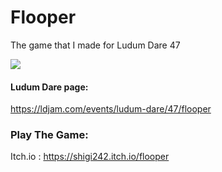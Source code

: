 # Flooper

The game that I made for Ludum Dare 47 <br/>

![](https://thumbs.gfycat.com/GivingHatefulAmphiuma-size_restricted.gif)

#### Ludum Dare page:
https://ldjam.com/events/ludum-dare/47/flooper

### Play The Game:
Itch.io : https://shigi242.itch.io/flooper
